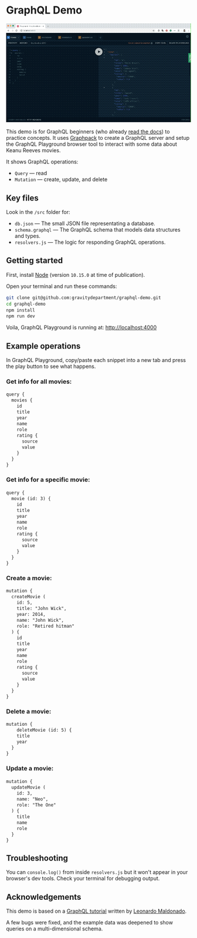 
# GraphQL Demo

![Keanu Reeves gets it](img/demo.gif)

This demo is for GraphQL beginners (who already [read the docs](https://graphql.org/learn/)) to practice concepts. It uses [Graphpack](https://github.com/glennreyes/graphpack) to create a GraphQL server and setup the GraphQL Playground browser tool to interact with some data about Keanu Reeves movies.

It shows GraphQL operations:

- `Query` — read
- `Mutation` — create, update, and delete

## Key files

Look in the `/src` folder for:

- `db.json` — The small JSON file representating a database.
- `schema.graphql` — The GraphQL schema that models data structures and types.
- `resolvers.js` — The logic for responding GraphQL operations.

## Getting started

First, install [Node](https://nodejs.org) (version `10.15.0` at time of publication).

Open your terminal and run these commands:

``` bash
git clone git@github.com:gravitydepartment/graphql-demo.git
cd graphql-demo
npm install
npm run dev
```

Voila, GraphQL Playground is running at: [http://localhost:4000](http://localhost:4000)

## Example operations

In GraphQL Playground, copy/paste each snippet into a new tab and press the play button to see what happens.

### Get info for all movies:

```
query {
  movies {
  	id
    title
    year
    name
    role
    rating {
      source
      value
    }
  }
}
```

### Get info for a specific movie:

```
query {
  movie (id: 3) {
  	id
    title
    year
    name
    role
    rating {
      source
      value
    }
  }
}
```

### Create a movie:

```
mutation {
  createMovie (
    id: 5,
    title: "John Wick",
    year: 2014,
    name: "John Wick",
    role: "Retired hitman"
  ) {
    id
    title
    year
    name
    role
    rating {
      source
      value
    }
  }
}
```

### Delete a movie:

```
mutation {
	deleteMovie (id: 5) {
    title
    year
  }
}
```

### Update a movie:

```
mutation {
  updateMovie (
    id: 3,
    name: "Neo",
    role: "The One"
  ) {
    title
    name
    role
  }
}
```

## Troubleshooting

You can `console.log()` from inside `resolvers.js` but it won't appear in your browser's dev tools. Check your terminal for debugging output.

## Acknowledgements

This demo is based on a [GraphQL tutorial](https://dev.to/leonardomso/a-beginners-guide-to-graphql-3kjj) written by [Leonardo Maldonado](https://github.com/leonardomso).

A few bugs were fixed, and the example data was deepened to show queries on a multi-dimensional schema.

